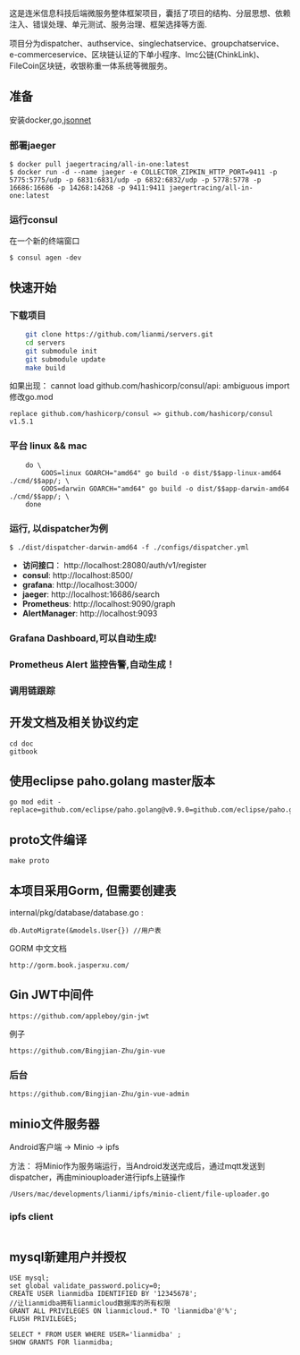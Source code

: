 这是连米信息科技后端微服务整体框架项目，囊括了项目的结构、分层思想、依赖注入、错误处理、单元测试、服务治理、框架选择等方面.

项目分为dispatcher、authservice、singlechatservice、groupchatservice、e-commerceservice、区块链认证的下单小程序、lmc公链(ChinkLink)、FileCoin区块链，收银称重一体系统等微服务。


## 准备

安装docker,go,[jsonnet](https://jsonnet.org/)

### 部署jaeger
```
$ docker pull jaegertracing/all-in-one:latest
$ docker run -d --name jaeger -e COLLECTOR_ZIPKIN_HTTP_PORT=9411 -p 5775:5775/udp -p 6831:6831/udp -p 6832:6832/udp -p 5778:5778 -p 16686:16686 -p 14268:14268 -p 9411:9411 jaegertracing/all-in-one:latest
```
### 运行consul
在一个新的终端窗口
```
$ consul agen -dev
```

## 快速开始
### 下载项目
```bash
    git clone https://github.com/lianmi/servers.git
    cd servers
    git submodule init
    git submodule update
    make build
```
如果出现： cannot load github.com/hashicorp/consul/api: ambiguous import 
修改go.mod
```
replace github.com/hashicorp/consul => github.com/hashicorp/consul v1.5.1
```

### 平台 linux && mac
```
	do \
	    GOOS=linux GOARCH="amd64" go build -o dist/$$app-linux-amd64 ./cmd/$$app/; \
		GOOS=darwin GOARCH="amd64" go build -o dist/$$app-darwin-amd64 ./cmd/$$app/; \
	done
```


### 运行, 以dispatcher为例
```
$ ./dist/dispatcher-darwin-amd64 -f ./configs/dispatcher.yml
```

* **访问接口**： http://localhost:28080/auth/v1/register
* **consul**: http://localhost:8500/
* **grafana**: http://localhost:3000/ 
* **jaeger**: http://localhost:16686/search
* **Prometheus**: http://localhost:9090/graph
* **AlertManager**: http://localhost:9093



### Grafana Dashboard,可以自动生成!


### Prometheus Alert 监控告警,自动生成！

### 调用链跟踪

## 开发文档及相关协议约定
```
cd doc
gitbook 
```


## 使用eclipse paho.golang master版本
```
go mod edit -replace=github.com/eclipse/paho.golang@v0.9.0=github.com/eclipse/paho.golang@master
```

## proto文件编译
```
make proto

```

## 本项目采用Gorm, 但需要创建表
internal/pkg/database/database.go :

```
db.AutoMigrate(&models.User{}) //用户表
```

GORM 中文文档
```
http://gorm.book.jasperxu.com/
```

## Gin JWT中间件
```
https://github.com/appleboy/gin-jwt
```

例子
```
https://github.com/Bingjian-Zhu/gin-vue
```

### 后台
```
https://github.com/Bingjian-Zhu/gin-vue-admin
```

## minio文件服务器
Android客户端 -> Minio -> ipfs

方法： 将Minio作为服务端运行，当Android发送完成后，通过mqtt发送到dispatcher，再由miniouploader进行ipfs上链操作
```
/Users/mac/developments/lianmi/ipfs/minio-client/file-uploader.go
```

### ipfs client
```

```

##  mysql新建用户并授权
```
USE mysql;
set global validate_password.policy=0;
CREATE USER lianmidba IDENTIFIED BY '12345678';
//让lianmidba拥有lianmicloud数据库的所有权限
GRANT ALL PRIVILEGES ON lianmicloud.* TO 'lianmidba'@'%';
FLUSH PRIVILEGES;

SELECT * FROM USER WHERE USER='lianmidba' ;
SHOW GRANTS FOR lianmidba;

```